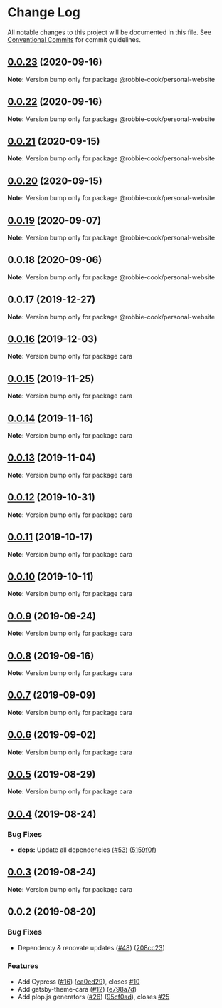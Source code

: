 # Change Log

All notable changes to this project will be documented in this file.
See [Conventional Commits](https://conventionalcommits.org) for commit guidelines.

## [0.0.23](https://github.com/Robbie-Cook/gatsby-sites/compare/@robbie-cook/personal-website@0.0.22...@robbie-cook/personal-website@0.0.23) (2020-09-16)

**Note:** Version bump only for package @robbie-cook/personal-website





## [0.0.22](https://github.com/Robbie-Cook/gatsby-sites/compare/@robbie-cook/personal-website@0.0.21...@robbie-cook/personal-website@0.0.22) (2020-09-16)

**Note:** Version bump only for package @robbie-cook/personal-website





## [0.0.21](https://github.com/Robbie-Cook/gatsby-sites/compare/@robbie-cook/personal-website@0.0.20...@robbie-cook/personal-website@0.0.21) (2020-09-15)

**Note:** Version bump only for package @robbie-cook/personal-website





## [0.0.20](https://github.com/Robbie-Cook/gatsby-sites/compare/@robbie-cook/personal-website@0.0.19...@robbie-cook/personal-website@0.0.20) (2020-09-15)

**Note:** Version bump only for package @robbie-cook/personal-website





## [0.0.19](https://github.com/Robbie-Cook/gatsby-sites/compare/@robbie-cook/personal-website@0.0.18...@robbie-cook/personal-website@0.0.19) (2020-09-07)

**Note:** Version bump only for package @robbie-cook/personal-website





## 0.0.18 (2020-09-06)

**Note:** Version bump only for package @robbie-cook/personal-website





## 0.0.17 (2019-12-27)

**Note:** Version bump only for package @robbie-cook/personal-website





## [0.0.16](https://github.com/LekoArts/gatsby-themes/compare/cara@0.0.15...cara@0.0.16) (2019-12-03)

**Note:** Version bump only for package cara





## [0.0.15](https://github.com/LekoArts/gatsby-themes/compare/cara@0.0.14...cara@0.0.15) (2019-11-25)

**Note:** Version bump only for package cara





## [0.0.14](https://github.com/LekoArts/gatsby-themes/compare/cara@0.0.13...cara@0.0.14) (2019-11-16)

**Note:** Version bump only for package cara





## [0.0.13](https://github.com/LekoArts/gatsby-themes/compare/cara@0.0.12...cara@0.0.13) (2019-11-04)

**Note:** Version bump only for package cara





## [0.0.12](https://github.com/LekoArts/gatsby-themes/compare/cara@0.0.11...cara@0.0.12) (2019-10-31)

**Note:** Version bump only for package cara





## [0.0.11](https://github.com/LekoArts/gatsby-themes/compare/cara@0.0.10...cara@0.0.11) (2019-10-17)

**Note:** Version bump only for package cara





## [0.0.10](https://github.com/LekoArts/gatsby-themes/compare/cara@0.0.9...cara@0.0.10) (2019-10-11)

**Note:** Version bump only for package cara





## [0.0.9](https://github.com/LekoArts/gatsby-themes/compare/cara@0.0.8...cara@0.0.9) (2019-09-24)

**Note:** Version bump only for package cara





## [0.0.8](https://github.com/LekoArts/gatsby-themes/compare/cara@0.0.7...cara@0.0.8) (2019-09-16)

**Note:** Version bump only for package cara





## [0.0.7](https://github.com/LekoArts/gatsby-themes/compare/cara@0.0.6...cara@0.0.7) (2019-09-09)

**Note:** Version bump only for package cara





## [0.0.6](https://github.com/LekoArts/gatsby-themes/compare/cara@0.0.5...cara@0.0.6) (2019-09-02)

**Note:** Version bump only for package cara





## [0.0.5](https://github.com/LekoArts/gatsby-themes/compare/cara@0.0.4...cara@0.0.5) (2019-08-29)

**Note:** Version bump only for package cara





## [0.0.4](https://github.com/LekoArts/gatsby-themes/compare/cara@0.0.3...cara@0.0.4) (2019-08-24)


### Bug Fixes

* **deps:** Update all dependencies ([#53](https://github.com/LekoArts/gatsby-themes/issues/53)) ([5159f0f](https://github.com/LekoArts/gatsby-themes/commit/5159f0f))





## [0.0.3](https://github.com/LekoArts/gatsby-themes/compare/cara@0.0.2...cara@0.0.3) (2019-08-24)

**Note:** Version bump only for package cara





## 0.0.2 (2019-08-20)


### Bug Fixes

* Dependency & renovate updates ([#48](https://github.com/LekoArts/gatsby-themes/issues/48)) ([208cc23](https://github.com/LekoArts/gatsby-themes/commit/208cc23))


### Features

* Add Cypress ([#16](https://github.com/LekoArts/gatsby-themes/issues/16)) ([ca0ed29](https://github.com/LekoArts/gatsby-themes/commit/ca0ed29)), closes [#10](https://github.com/LekoArts/gatsby-themes/issues/10)
* Add gatsby-theme-cara ([#12](https://github.com/LekoArts/gatsby-themes/issues/12)) ([e798a7d](https://github.com/LekoArts/gatsby-themes/commit/e798a7d))
* Add plop.js generators ([#26](https://github.com/LekoArts/gatsby-themes/issues/26)) ([95cf0ad](https://github.com/LekoArts/gatsby-themes/commit/95cf0ad)), closes [#25](https://github.com/LekoArts/gatsby-themes/issues/25)
